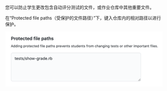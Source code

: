 您可以防止学生更改包含自动评分测试的文件，或作业仓库中其他重要文件。

在“Protected file paths（受保护的文件路径）”下，键入仓库内的相对路径以进行保护。

<div class="procedural-image-wrapper">
  <img alt="用于键入受保护文件路径的文本字段" class="procedural-image-wrapper" src="/assets/images/help/classroom/assignments-type-protected-file-paths.png">
</div>
